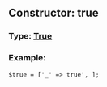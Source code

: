 ## Constructor: true  



### Type: [True](../types/True.md)

### Example:


```
$true = ['_' => true', ];
```